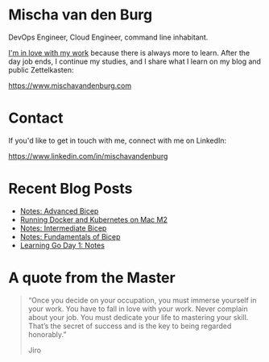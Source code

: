 # Mischa van den Burg

DevOps Engineer, Cloud Engineer, command line inhabitant.

[I'm in love with my work](https://mischavandenburg.com/zet/articles/jiro-sushi/) because there is always more to learn. After the day job ends, I continue my studies, and I share what I learn on my blog and public Zettelkasten:

https://www.mischavandenburg.com

# Contact

If you'd like to get in touch with me, connect with me on LinkedIn:

https://www.linkedin.com/in/mischavandenburg

# Recent Blog Posts
<!-- BLOG-POST-LIST:START -->
- [Notes: Advanced Bicep](https://mischavandenburg.com/zet/advanced-bicep/)
- [Running Docker and Kubernetes on Mac M2](https://mischavandenburg.com/zet/docker-kubernetes-on-mac-m2/)
- [Notes: Intermediate Bicep](https://mischavandenburg.com/zet/intermediate-bicep/)
- [Notes: Fundamentals of Bicep](https://mischavandenburg.com/zet/articles/fundamentals-of-bicep/)
- [Learning Go Day 1: Notes](https://mischavandenburg.com/zet/go-day-1/)
<!-- BLOG-POST-LIST:END -->

# A quote from the Master

> “Once you decide on your occupation, you must immerse yourself in your work. You have to fall in love with your work. Never complain about your job. You must dedicate your life to mastering your skill. That’s the secret of success and is the key to being regarded honorably.”
>
> Jiro

